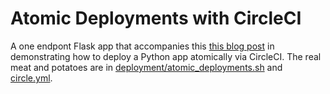 # Atomic Deployments with CircleCI

A one endpont Flask app that accompanies this [this blog post](http://builtbykrit.com/blog/atomic-deployments-with-circleci) in demonstrating how to deploy a Python app atomically via CircleCI. The real meat and potatoes are in [deployment/atomic_deployments.sh](https://github.com/builtbykrit/atomic-deployments-with-circleci/blob/master/deployment/atomic_deployments.sh) and [circle.yml](https://github.com/builtbykrit/atomic-deployments-with-circleci/blob/master/circle.yml).
